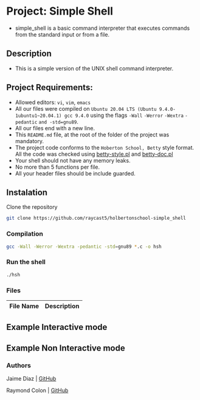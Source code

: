 # Project: Simple Shell

- simple_shell is a basic command interpreter that executes commands from the standard input or from a file.

## Description

- This is a simple version of the UNIX shell command interpreter. 

## Project Requirements:

- Allowed editors: `vi`, `vim`, `emacs`
- All our files were compiled on `Ubuntu 20.04 LTS (Ubuntu 9.4.0-1ubuntu1~20.04.1) gcc 9.4.0` using the flags `-Wall` `-Werror` `-Wextra` `-pedantic` `and -std=gnu89`.
-  All our files end with a new line.
-  This `README.md` file, at the root of the folder of the project was mandatory.
-  The project code conforms to the `Hoberton School, Betty` style format. All the code was checked using [betty-style.pl](https://github.com/holbertonschool/Betty/blob/master/betty-style.pl "betty-style.pl") and [betty-doc.pl](https://github.com/holbertonschool/Betty/blob/master/betty-doc.pl "betty-doc.pl")
-  Your shell should not have any memory leaks.
-  No more than 5 functions per file.
-  All your header files should be include guarded.

## Instalation
Clone the repository
```bash
git clone https://github.com/raycast5/holbertonschool-simple_shell
```
### Compilation
```bash
gcc -Wall -Werror -Wextra -pedantic -std=gnu89 *.c -o hsh
```
### Run the shell
```bash
./hsh
```
### Files
| File Name | Description |
| ------ | ------ |

## Example Interactive mode

## Example Non Interactive mode

### Authors

Jaime Diaz | [GitHub](https://github.com/jaimeBalseiro)

Raymond Colon | [GitHub](https://github.com/raycast5)
